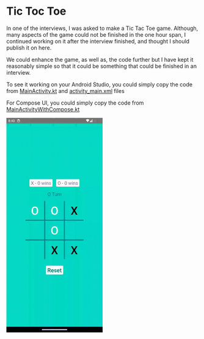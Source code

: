 # Tic Toc Toe

In one of the interviews, I was asked to make a Tic Tac Toe game. Although, many aspects of the game 
could not be finished in the one hour span, I continued working on it after the interview finished,
and thought I should publish it on here.

We could enhance the game, as well as, the code further but I have kept it reasonably simple so that
it could be something that could be finished in an interview.

To see it working on your Android Studio, you could simply copy the code from 
[MainActivity.kt](app/src/main/java/com/ndhunju/tictactoe/MainActivity.kt) and
[activity_main.xml](app/src/main/res/layout/activity_main.xml) files

For Compose UI, you could simply copy the code from
[MainActivityWithCompose.kt](app/src/main/java/com/ndhunju/tictactoe/MainActivityWithCompose.kt)

<img src="graphics/game_demo.gif" width="50%" alt="app icon">